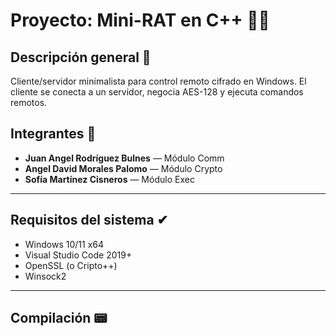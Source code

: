# Proyecto: Mini-RAT en C++ 🐱‍👤
 
## Descripción general 📃
Cliente/servidor minimalista para control remoto cifrado en Windows. El cliente se conecta a un servidor, negocia AES-128 y ejecuta comandos remotos.


## Integrantes 🤝
- **Juan Angel Rodríguez Bulnes** — Módulo Comm
- **Angel David Morales Palomo** — Módulo Crypto
- **Sofía Martínez Cisneros** — Módulo Exec
---

## Requisitos del sistema ✔

- Windows 10/11 x64
- Visual Studio Code 2019+
- OpenSSL (o Cripto++)
- Winsock2
---

## Compilación 📟
